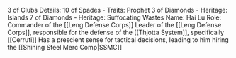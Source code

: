 3 of Clubs
	Details:
	10 of Spades - Traits: Prophet
	3 of Diamonds - Heritage: Islands
	7 of Diamonds - Heritage: Suffocating Wastes
	Name: Hai Lu
	Role: Commander of the [[Leng Defense Corps]]
	Leader of the [[Leng Defense Corps]], responsible for the defense of the [[Thjotta System]], specifically [[Cerruti]]
	Has a prescient sense for tactical decisions, leading to him hiring the [[Shining Steel Merc Comp|SSMC]]